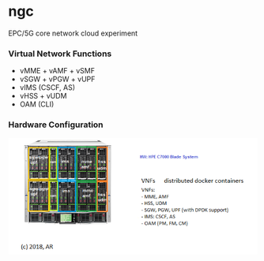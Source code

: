 ngc
=====
EPC/5G core network cloud experiment


### Virtual Network Functions
- vMME + vAMF + vSMF
- vSGW + vPGW + vUPF 
- vIMS (CSCF, AS)
- vHSS + vUDM
- OAM (CLI)

### Hardware Configuration
![ar_ngc hardware configuration](ar_ngc_hw.png)






